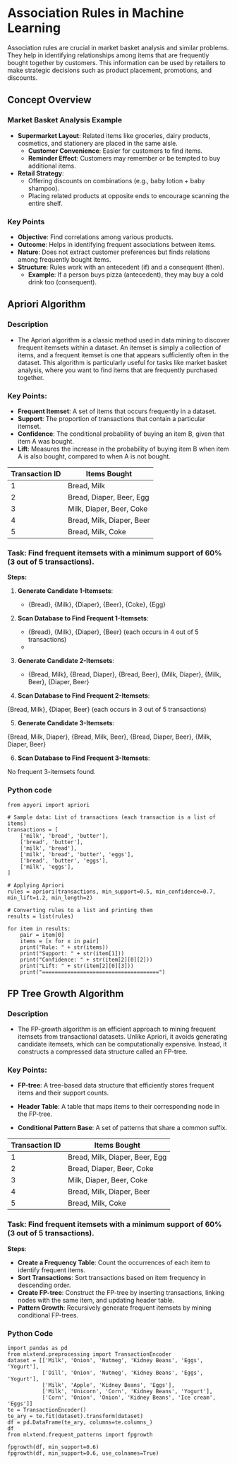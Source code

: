 # Association Rules in Machine Learning

Association rules are crucial in market basket analysis and similar problems. They help in identifying relationships among items that are frequently bought together by customers. This information can be used by retailers to make strategic decisions such as product placement, promotions, and discounts.

## Concept Overview

### Market Basket Analysis Example
- **Supermarket Layout**: Related items like groceries, dairy products, cosmetics, and stationery are placed in the same aisle.
  - **Customer Convenience**: Easier for customers to find items.
  - **Reminder Effect**: Customers may remember or be tempted to buy additional items.
- **Retail Strategy**:
  - Offering discounts on combinations (e.g., baby lotion + baby shampoo).
  - Placing related products at opposite ends to encourage scanning the entire shelf.

### Key Points
- **Objective**: Find correlations among various products.
- **Outcome**: Helps in identifying frequent associations between items.
- **Nature**: Does not extract customer preferences but finds relations among frequently bought items.
- **Structure**: Rules work with an antecedent (if) and a consequent (then).
  - **Example**: If a person buys pizza (antecedent), they may buy a cold drink too (consequent).

## Apriori Algorithm

### Description
- The Apriori algorithm is a classic method used in data mining to discover frequent itemsets within a dataset. An itemset is simply a collection of items, and a frequent itemset is one that appears sufficiently often in the dataset. This algorithm is particularly useful for tasks like market basket analysis, where you want to find items that are frequently purchased together.

### Key Points:

- **Frequent Itemset**: A set of items that occurs frequently in a dataset.
- **Support**: The proportion of transactions that contain a particular itemset.
- **Confidence**: The conditional probability of buying an item B, given that item A was bought.
- **Lift**: Measures the increase in the probability of buying item B when item A is also bought, compared to when A is not bought.

| Transaction ID | Items Bought |
|---|---|
| 1 | Bread, Milk |
| 2 | Bread, Diaper, Beer, Egg |
| 3 | Milk, Diaper, Beer, Coke |
| 4 | Bread, Milk, Diaper, Beer |
| 5 | Bread, Milk, Coke |

### Task: Find frequent itemsets with a minimum support of 60% (3 out of 5 transactions).

**Steps:**

1. **Generate Candidate 1-Itemsets**:
   - {Bread}, {Milk}, {Diaper}, {Beer}, {Coke}, {Egg}
 
2.  **Scan Database to Find Frequent 1-Itemsets**:
    - {Bread}, {Milk}, {Diaper}, {Beer} (each occurs in 4 out of 5 transactions)
    - 
3. **Generate Candidate 2-Itemsets**:

   - {Bread, Milk}, {Bread, Diaper}, {Bread, Beer}, {Milk, Diaper}, {Milk, Beer}, {Diaper, Beer}
  
4. **Scan Database to Find Frequent 2-Itemsets**:

{Bread, Milk}, {Diaper, Beer} (each occurs in 3 out of 5 transactions)

5. **Generate Candidate 3-Itemsets**:

{Bread, Milk, Diaper}, {Bread, Milk, Beer}, {Bread, Diaper, Beer}, {Milk, Diaper, Beer}

6. **Scan Database to Find Frequent 3-Itemsets**:

No frequent 3-itemsets found.

### Python code

```
from apyori import apriori

# Sample data: List of transactions (each transaction is a list of items)
transactions = [
    ['milk', 'bread', 'butter'],
    ['bread', 'butter'],
    ['milk', 'bread'],
    ['milk', 'bread', 'butter', 'eggs'],
    ['bread', 'butter', 'eggs'],
    ['milk', 'eggs'],
]

# Applying Apriori
rules = apriori(transactions, min_support=0.5, min_confidence=0.7, min_lift=1.2, min_length=2)

# Converting rules to a list and printing them
results = list(rules)

for item in results:
    pair = item[0]
    items = [x for x in pair]
    print("Rule: " + str(items))
    print("Support: " + str(item[1]))
    print("Confidence: " + str(item[2][0][2]))
    print("Lift: " + str(item[2][0][3]))
    print("=====================================")

```

## FP Tree Growth Algorithm

### Description
- The FP-growth algorithm is an efficient approach to mining frequent itemsets from transactional datasets. Unlike Apriori, it avoids generating candidate itemsets, which can be computationally expensive. Instead, it constructs a compressed data structure called an FP-tree.

### Key Points:

- **FP-tree**: A tree-based data structure that efficiently stores frequent items and their support counts.

- **Header Table**: A table that maps items to their corresponding node in the FP-tree.

- **Conditional Pattern Base**: A set of patterns that share a common suffix.

| Transaction ID | Items Bought                       |
|----------------|------------------------------------|
| 1              | Bread, Milk, Diaper, Beer, Egg     |
| 2              | Bread, Diaper, Beer, Coke          |
| 3              | Milk, Diaper, Beer, Coke           |
| 4              | Bread, Milk, Diaper, Beer          |
| 5              | Bread, Milk, Coke                  |


### Task: Find frequent itemsets with a minimum support of 60% (3 out of 5 transactions).

**Steps**:

- **Create a Frequency Table**: Count the occurrences of each item to identify frequent items.
- **Sort Transactions**: Sort transactions based on item frequency in descending order.
- **Create FP-tree**: Construct the FP-tree by inserting transactions, linking nodes with the same item, and updating header table.
- **Pattern Growth**: Recursively generate frequent itemsets by mining conditional FP-trees.

### Python Code
```
import pandas as pd
from mlxtend.preprocessing import TransactionEncoder
dataset = [['Milk', 'Onion', 'Nutmeg', 'Kidney Beans', 'Eggs', 'Yogurt'],
           ['Dill', 'Onion', 'Nutmeg', 'Kidney Beans', 'Eggs', 'Yogurt'],
           ['Milk', 'Apple', 'Kidney Beans', 'Eggs'],
           ['Milk', 'Unicorn', 'Corn', 'Kidney Beans', 'Yogurt'],
           ['Corn', 'Onion', 'Onion', 'Kidney Beans', 'Ice cream', 'Eggs']]
te = TransactionEncoder()
te_ary = te.fit(dataset).transform(dataset)
df = pd.DataFrame(te_ary, columns=te.columns_)
df
from mlxtend.frequent_patterns import fpgrowth

fpgrowth(df, min_support=0.6)
fpgrowth(df, min_support=0.6, use_colnames=True)

```
